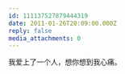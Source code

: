 ```yaml
---
id: 111137527879444319
date: 2011-01-26T20:09:00.000Z
reply: false
media_attachments: 0
---
```


我爱上了一个人，想你想到我心痛。 ​​​​

